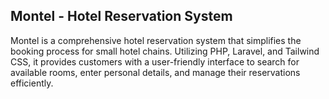 ## Montel - Hotel Reservation System

Montel is a comprehensive hotel reservation system that simplifies the booking process for small hotel chains. Utilizing PHP, Laravel, and Tailwind CSS, it provides customers with a user-friendly interface to search for available rooms, enter personal details, and manage their reservations efficiently.
